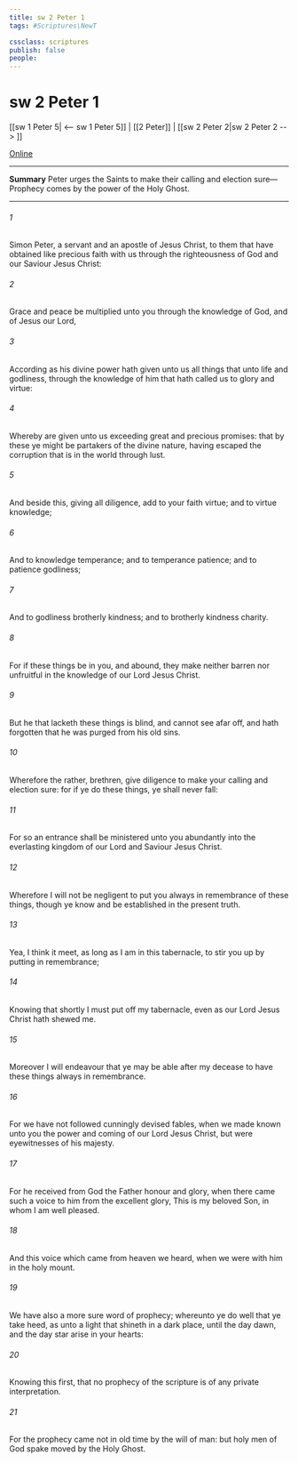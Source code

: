 ```yaml
---
title: sw 2 Peter 1
tags: #Scriptures\NewT

cssclass: scriptures
publish: false
people:
---
```


# sw 2 Peter 1
[[sw 1 Peter 5| <-- sw 1 Peter 5]] | [[2 Peter]] | [[sw 2 Peter 2|sw 2 Peter 2 --> ]]

[Online](https://churchofjesuschrist.org/study/scriptures/nt/2-pet/1?lang=eng)

---
__Summary__
Peter urges the Saints to make their calling and election sure—Prophecy comes by the power of the Holy Ghost.

---
###### 1 
Simon Peter, a servant and an apostle of Jesus Christ, to them that have obtained like precious faith with us through the righteousness of God and our Saviour Jesus Christ:

###### 2 
Grace and peace be multiplied unto you through the knowledge of God, and of Jesus our Lord,

###### 3 
According as his divine power hath given unto us all things that  unto life and godliness, through the knowledge of him that hath called us to glory and virtue:

###### 4 
Whereby are given unto us exceeding great and precious promises: that by these ye might be partakers of the divine nature, having escaped the corruption that is in the world through lust.

###### 5 
And beside this, giving all diligence, add to your faith virtue; and to virtue knowledge;

###### 6 
And to knowledge temperance; and to temperance patience; and to patience godliness;

###### 7 
And to godliness brotherly kindness; and to brotherly kindness charity.

###### 8 
For if these things be in you, and abound, they make  neither  barren nor unfruitful in the knowledge of our Lord Jesus Christ.

###### 9 
But he that lacketh these things is blind, and cannot see afar off, and hath forgotten that he was purged from his old sins.

###### 10 
Wherefore the rather, brethren, give diligence to make your calling and election sure: for if ye do these things, ye shall never fall:

###### 11 
For so an entrance shall be ministered unto you abundantly into the everlasting kingdom of our Lord and Saviour Jesus Christ.

###### 12 
Wherefore I will not be negligent to put you always in remembrance of these things, though ye know  and be established in the present truth.

###### 13 
Yea, I think it meet, as long as I am in this tabernacle, to stir you up by putting  in remembrance;

###### 14 
Knowing that shortly I must put off  my tabernacle, even as our Lord Jesus Christ hath shewed me.

###### 15 
Moreover I will endeavour that ye may be able after my decease to have these things always in remembrance.

###### 16 
For we have not followed cunningly devised fables, when we made known unto you the power and coming of our Lord Jesus Christ, but were eyewitnesses of his majesty.

###### 17 
For he received from God the Father honour and glory, when there came such a voice to him from the excellent glory, This is my beloved Son, in whom I am well pleased.

###### 18 
And this voice which came from heaven we heard, when we were with him in the holy mount.

###### 19 
We have also a more sure word of prophecy; whereunto ye do well that ye take heed, as unto a light that shineth in a dark place, until the day dawn, and the day star arise in your hearts:

###### 20 
Knowing this first, that no prophecy of the scripture is of any private interpretation.

###### 21 
For the prophecy came not in old time by the will of man: but holy men of God spake  moved by the Holy Ghost.

